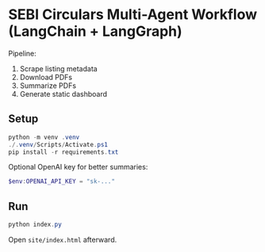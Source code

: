 # SEBI Circulars Multi-Agent Workflow (LangChain + LangGraph)

Pipeline:

1. Scrape listing metadata
2. Download PDFs
3. Summarize PDFs
4. Generate static dashboard

## Setup

```powershell
python -m venv .venv
./.venv/Scripts/Activate.ps1
pip install -r requirements.txt
```

Optional OpenAI key for better summaries:

```powershell
$env:OPENAI_API_KEY = "sk-..."
```

## Run

```powershell
python index.py
```

Open `site/index.html` afterward.
